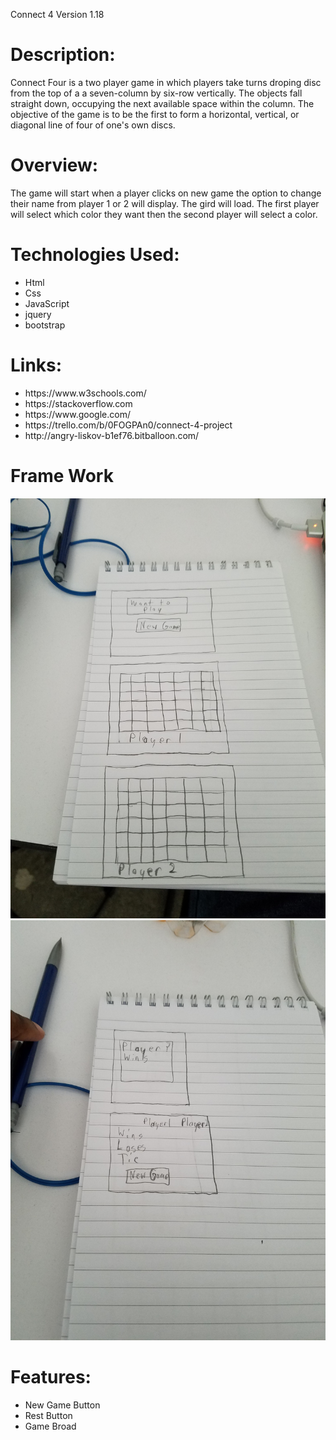 Connect 4
Version 1.18
<h1>Description:</h1>
Connect Four is a two player game in which players take turns droping disc from the top of a a seven-column by six-row vertically. The objects fall straight down, occupying the next available space within the column. The objective of the game is to be the first to form a horizontal, vertical, or diagonal line of four of one's own discs. 
<h1>Overview:</h1>
The game will start when a player clicks on new game the option to change their name from player 1 or 2 will display. The gird will load. The first player will select which color they want then the second player will select a color. 
<h1>Technologies Used:</h1>
<ul><li>Html</li> <li>Css</li> <li>JavaScript</li> <li>jquery</li> <li>bootstrap</li></ul> 
<h1>Links:</h1>
<ul><li>https://www.w3schools.com/</li> 
<li>https://stackoverflow.com</li> 
<li>https://www.google.com/</li> <li>https://trello.com/b/0FOGPAn0/connect-4-project</li>
<li>http://angry-liskov-b1ef76.bitballoon.com/</li></ul>
<h1>Frame Work</h1>
<img src="framework1.jpg">
<img src="framework2.jpg">
<h1>Features:</h1>
<ul><li>New Game Button</li>
<li>Rest Button</li>
<li>Game Broad</li>
